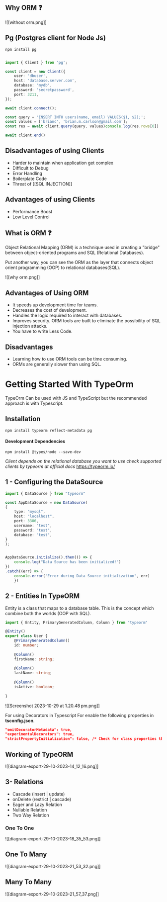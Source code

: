 
## Why ORM ❓

![[without orm.png]]
## Pg (Postgres client for Node Js)

```
npm install pg
```

```ts

import { Client } from 'pg';

const client = new Client({
	user: 'dbuser',
	host: 'database.server.com',
	database: 'mydb',
	password: 'secretpassword',
	port: 3211,
});

await client.connect();

const query = 'INSERT INTO users(name, email) VALUES($1, $2);';
const values = ['brianc', 'brian.m.carlson@gmail.com'];
const res = await client.query(query, values)console.log(res.rows[0])

await client.end()

```

## Disadvantages of using Clients

- Harder to maintain when application get complex
- Difficult to Debug
- Error Handling
- Boilerplate Code
- Threat of [[SQL INJECTION]]

## Advantages of using Clients

- Performance Boost
- Low Level Control


## What is ORM ❓

Object Relational Mapping (ORM) is a technique used in creating a "bridge" between object-oriented programs and SQL (Relational Databases).

Put another way, you can see the ORM as the layer that connects object orient programming (OOP) to relational databases(SQL).


![[why orm.png]]
## Advantages of Using ORM

- It speeds up development time for teams.
- Decreases the cost of development.
- Handles the logic required to interact with databases.
- Improves security. ORM tools are built to eliminate the possibility of SQL injection attacks.
- You have to write Less Code.

## Disadvantages

- Learning how to use ORM tools can be time consuming.
- ORMs are generally slower than using SQL.


# Getting Started With TypeOrm

TypeOrm Can be used with JS and TypeScript but the recommended approach is with Typescript.

## Installation

```
npm install typeorm reflect-metadata pg
```

####  Development Dependencies

```
npm install @types/node --save-dev
```


*Client depends on the relational database you want to use check supported clients by typeorm at official docs* 
https://typeorm.io/


## 1 - Configuring the DataSource


``` ts
import { DataSource } from "typeorm"

const AppDataSource = new DataSource(
{ 
	type: "mysql", 
	host: "localhost", 
	port: 3306, 
	username: "test", 
	password: "test", 
	database: "test", 
}
);


AppDataSource.initialize().then(() => { 
	console.log("Data Source has been initialized!") 
})
.catch((err) => { 
	console.error("Error during Data Source initialization", err) 
	})

```

## 2 - Entities In TypeORM

Entity is a class that maps to a database table. This is the concept which combine both the worlds (OOP with SQL).

```ts
import { Entity, PrimaryGeneratedColumn, Column } from "typeorm"

@Entity() 
export class User { 
	@PrimaryGeneratedColumn() 
	id: number;
	
	@Column() 
	firstName: string;
	 
	@Column() 
	lastName: string; 
	
	@Column() 
	isActive: boolean;
	
}
```

![[Screenshot 2023-10-29 at 1.20.48 pm.png]]


For using Decorators in Typescript For enable the following properties in **tsconfig.json**.

```json
"emitDecoratorMetadata": true,
"experimentalDecorators": true,
"strictPropertyInitialization": false, /* Check for class properties that are declared but not set in the constructor. */
```

## Working of TypeORM


![[diagram-export-29-10-2023-14_12_16.png]]

## 3- Relations

- Cascade (insert | update)
- onDelete (restrict | cascade)
- Eager and Lazy Relation
- Nullable Relation
- Two Way Relation

### One To One


![[diagram-export-29-10-2023-18_35_53.png]]

## One To Many

![[diagram-export-29-10-2023-21_53_32.png]]


## Many To Many

![[diagram-export-29-10-2023-21_57_37.png]]